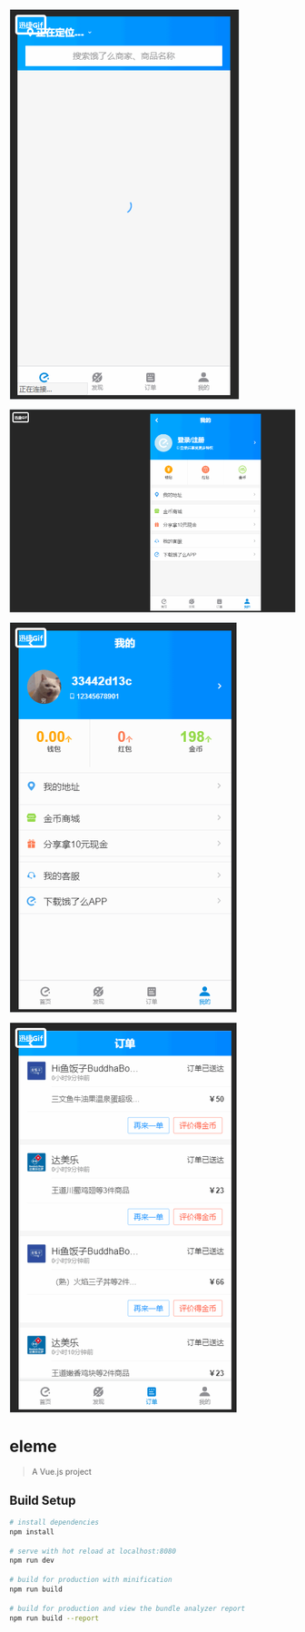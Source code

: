 ![](https://github.com/RodeRickIsWatching/vue-eleme/blob/master/%E6%95%88%E6%9E%9Cgif/0%E5%9C%B0%E5%9D%80%E9%80%89%E6%8B%A9+%E7%99%BB%E5%BD%95%E5%89%8D%E5%95%86%E9%93%BA%E4%BF%A1%E6%81%AF.gif?raw=true)

![](https://github.com/RodeRickIsWatching/vue-eleme/blob/master/%E6%95%88%E6%9E%9Cgif/1%E7%94%A8%E6%88%B7%E7%99%BB%E5%BD%95&%E7%99%BB%E5%87%BA&%E5%A4%B4%E5%83%8F%E6%9B%B4%E6%8D%A2.gif?raw=true)

![](https://github.com/RodeRickIsWatching/vue-eleme/blob/master/%E6%95%88%E6%9E%9Cgif/2%E5%BA%97%E9%93%BA&%E8%AF%84%E8%AE%BA.gif?raw=true)

![](https://github.com/RodeRickIsWatching/vue-eleme/blob/master/%E6%95%88%E6%9E%9Cgif/3%E4%B8%8B%E5%8D%95&%E5%8A%A0%E8%BD%BD%E6%9B%B4%E5%A4%9A.gif?raw=true)


# eleme

> A Vue.js project

## Build Setup

``` bash
# install dependencies
npm install

# serve with hot reload at localhost:8080
npm run dev

# build for production with minification
npm run build

# build for production and view the bundle analyzer report
npm run build --report
```

